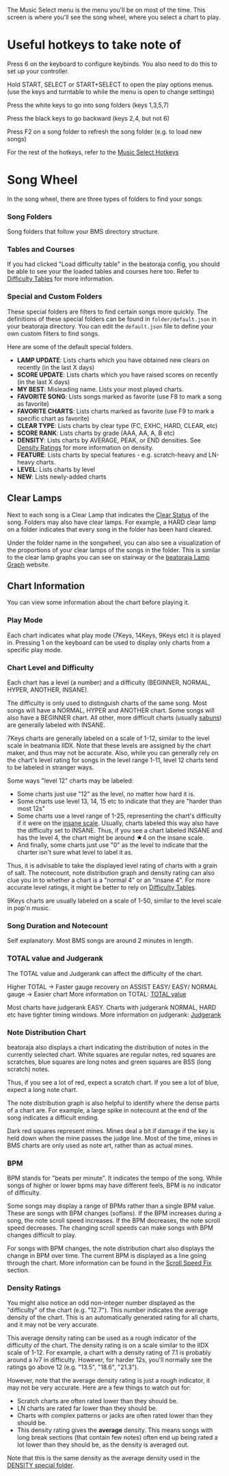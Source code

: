 The Music Select menu is the menu you'll be on most of the time.
This screen is where you'll see the song wheel, where you select a chart to play.

# Useful hotkeys to take note of

Press 6 on the keyboard to configure keybinds. You also need to do this to set up your controller.

Hold START, SELECT or START+SELECT to open the play options menus. (use the keys and turntable to while the menu is open to change settings)

Press the white keys to go into song folders (keys 1,3,5,7)

Press the black keys to go backward (keys 2,4, but not 6)

Press F2 on a song folder to refresh the song folder (e.g. to load new songs)

For the rest of the hotkeys, refer to the [Music Select Hotkeys](Hotkeys#music-select)


# Song Wheel

In the song wheel, there are three types of folders to find your songs:

### Song Folders
Song folders that follow your BMS directory structure.

### Tables and Courses
If you had clicked "Load difficulty table" in the beatoraja config, you should be able to see your the loaded tables and courses here too. Refer to [Difficulty Tables](Difficulty-Tables) for more information.

### Special and Custom Folders
These special folders are filters to find certain songs more quickly.
The definitions of these special folders can be found in `folder/default.json` in your beatoraja directory. You can edit the `default.json` file to define your own custom filters to find songs.

Here are some of the default special folders.

- **LAMP UPDATE**: Lists charts which you have obtained new clears on recently (in the last X days)
- **SCORE UPDATE**: Lists charts which you have raised scores on recently (in the last X days)
- **MY BEST**: Misleading name. Lists your most played charts.
- **FAVORITE SONG**: Lists songs marked as favorite (use F8 to mark a song as favorite)
- **FAVORITE CHARTS**: Lists charts marked as favorite (use F9 to mark a specific chart as favorite)
- **CLEAR TYPE**: Lists charts by clear type (FC, EXHC, HARD, CLEAR, etc)
- **SCORE RANK**: Lists charts by grade (AAA, AA, A, B etc)
- **DENSITY**: Lists charts by AVERAGE, PEAK, or END densities. See [Density Ratings](#density-ratings) for more information on density.
- **FEATURE**: Lists charts by special features - e.g. scratch-heavy and LN-heavy charts.
- **LEVEL**: Lists charts by level
- **NEW**: Lists newly-added charts

## Clear Lamps

Next to each song is a Clear Lamp that indicates the [Clear Status](Scores-and-Clears#clear-status) of the song. Folders may also have clear lamps. For example, a HARD clear lamp on a folder indicates that every song in the folder has been hard cleared.

Under the folder name in the songwheel, you can also see a visualization of the proportions of your clear lamps of the songs in the folder. This is similar to the clear lamp graphs you can see on stairway or the [beatoraja Lamp Graph](http://lnt.softether.net/cgi-bin/beatoraja/index.php) website.

## Chart Information

You can view some information about the chart before playing it.

### Play Mode
Each chart indicates what play mode (7Keys, 14Keys, 9Keys etc) it is played in. Pressing 1 on the keyboard can be used to display only charts from a specific play mode.

### Chart Level and Difficulty
Each chart has a level (a number) and a difficulty (BEGINNER, NORMAL, HYPER, ANOTHER, INSANE).

The difficulty is only used to distinguish charts of the same song. Most songs will have a NORMAL, HYPER and ANOTHER chart. Some songs will also have a BEGINNER chart. All other, more difficult charts (usually [sabuns](Downloading-Songs#downloading-songs-and-sabuns)) are generally labeled with INSANE.

7Keys charts are generally labeled on a scale of 1-12, similar to the level scale in beatmania IIDX. Note that these levels are assigned by the chart maker, and thus may not be accurate. Also, while you can generally rely on the chart's level rating for songs in the level range 1-11, level 12 charts tend to be labeled in stranger ways.

Some ways "level 12" charts may be labeled:
- Some charts just use "12" as the level, no matter how hard it is.
- Some charts use level 13, 14, 15 etc to indicate that they are "harder than most 12s"
- Some charts use a level range of 1-25, representing the chart's difficulty if it were on the [insane scale](Difficulty-Tables#insane-table). Usually, charts labeled this way also have the difficulty set to INSANE. Thus, if you see a chart labeled INSANE and has the level 4, the chart might be around ★4 on the insane scale.
- And finally, some charts just use "0" as the level to indicate that the charter isn't sure what level to label it as.

Thus, it is advisable to take the displayed level rating of charts with a grain of salt. The notecount, note distribution graph and density rating can also clue you in to whether a chart is a "normal 4" or an "insane 4". For more accurate level ratings, it might be better to rely on [Difficulty Tables](Difficulty-Tables).

9Keys charts are usually labeled on a scale of 1-50, similar to the level scale in pop'n music.

### Song Duration and Notecount
Self explanatory. Most BMS songs are around 2 minutes in length.

### TOTAL value and Judgerank
The TOTAL value and Judgerank can affect the difficulty of the chart.

Higher TOTAL -> Faster gauge recovery on ASSIST EASY/ EASY/ NORMAL gauge -> Easier chart
More information on TOTAL: [TOTAL value](Scores-and-Clears#total-value)

Most charts have judgerank EASY. Charts with judgerank NORMAL, HARD etc have tighter timing windows.
More information on judgerank: [Judgerank](Scores-and-Clears#judgerank)


### Note Distribution Chart

beatoraja also displays a chart indicating the distribution of notes in the currently selected chart. White squares are regular notes, red squares are scratches, blue squares are long notes and green squares are BSS (long scratch) notes.

Thus, if you see a lot of red, expect a scratch chart. If you see a lot of blue, expect a long note chart.

The note distribution graph is also helpful to identify where the dense parts of a chart are. For example, a large spike in notecount at the end of the song indicates a difficult ending.

Dark red squares represent mines. Mines deal a bit if damage if the key is held down when the mine passes the judge line. Most of the time, mines in BMS charts are only used as note art, rather than as actual mines.

### BPM

BPM stands for "beats per minute". It indicates the tempo of the song. While songs of higher or lower bpms may have different feels, BPM is no indicator of difficulty.

Some songs may display a range of BPMs rather than a single BPM value. These are songs with BPM changes (soflans). If the BPM increases during a song, the note scroll speed increases. If the BPM decreases, the note scroll speed decreases. The changing scroll speeds can make songs with BPM changes difficult to play.

For songs with BPM changes, the note distribution chart also displays the change in BPM over time. The current BPM is displayed as a line going through the chart. More information can be found in the [Scroll Speed Fix](Configuration#scroll-speed-fix) section.

### Density Ratings

You might also notice an odd non-integer number displayed as the "difficulty" of the chart (e.g. "12.7"). This number indicates the average density of the chart.
This is an automatically generated rating for all charts, and it may not be very accurate.

This average density rating can be used as a rough indicator of the difficulty of the chart. The density rating is on a scale similar to the IIDX scale of 1-12. For example, a chart with a density rating of 7.1 is probably around a lv7 in difficulty. However, for harder 12s, you'll normally see the ratings go above 12 (e.g. "13.5", "18.6", "21.3").

However, note that the average density rating is just a rough indicator, it may not be very accurate. Here are a few things to watch out for:
- Scratch charts are often rated lower than they should be.
- LN charts are rated far lower than they should be.
- Charts with complex patterns or jacks are often rated lower than they should be.
- This density rating gives the **average** density. This means songs with long break sections (that contain few notes) often end up being rated a lot lower than they should be, as the density is averaged out.

Note that this is the same density as the average density used in the [DENSITY special folder](#special-and-custom-folders).


